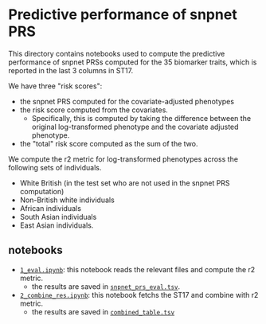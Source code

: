 # Predictive performance of snpnet PRS

This directory contains notebooks used to compute the predictive performance of snpnet PRSs computed for the 35 biomarker traits, which is reported in the last 3 columns in ST17.

We have three "risk scores":

- the snpnet PRS computed for the covariate-adjusted phenotypes
- the risk score computed from the covariates.
  - Specifically, this is computed by taking the difference between the original log-transformed phenotype and the covariate adjusted phenotype.
- the "total" risk score computed as the sum of the two.

We compute the r2 metric for log-transformed phenotypes across the following sets of individuals.

- White British (in the test set who are not used in the snpnet PRS computation)
- Non-British white individuals
- African individuals
- South Asian individuals
- East Asian individuals.

## notebooks

- [`1_eval.ipynb`](1_eval.ipynb): this notebook reads the relevant files and compute the r2 metric.
  - the results are saved in [`snpnet_prs_eval.tsv`](snpnet_prs_eval.tsv).
- [`2_combine_res.ipynb`](2_combine_res.ipynb): this notebook fetchs the ST17 and combine with r2 metric.
  - the results are saved in [`combined_table.tsv`](combined_table.tsv)
